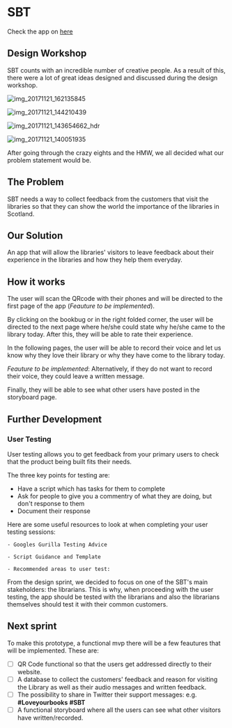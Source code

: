 # SBT 

Check the app on [here](https://sbt.surge.sh)

## Design Workshop

SBT counts with an incredible number of creative people. As a result of this, there were a lot of great ideas designed and discussed during the design workshop.

![img_20171121_162135845](https://user-images.githubusercontent.com/23295662/33263704-afcad6d0-d362-11e7-9dad-6f9e92295713.jpg)

![img_20171121_144210439](https://user-images.githubusercontent.com/23295662/33263713-b4c27daa-d362-11e7-98f4-842bef3ad717.jpg)

![img_20171121_143654662_hdr](https://user-images.githubusercontent.com/23295662/33263716-b6a48550-d362-11e7-9cd3-080a6d4db4ef.jpg)

![img_20171121_140051935](https://user-images.githubusercontent.com/23295662/33263717-b864ea38-d362-11e7-84af-bb6374c22942.jpg)

After going through the crazy eights and the HMW, we all decided what our problem statement would be.

## The Problem

SBT needs a way to collect feedback from the customers that visit the libraries so that they can show the world the importance of the libraries in Scotland.

## Our Solution

An app that will allow the libraries' visitors to leave feedback about their experience in the libraries and how they help them everyday.

## How it works

The user will scan the QRcode with their phones and will be directed to the first page of the app (_Feauture to be implemented_).

By clicking on the bookbug or in the right folded corner, the user will be directed to the next page where he/she could state why he/she came to the library today. After this, they will be able to rate their experience.

In the following pages, the user will be able to record their voice and let us know why they love their library or why they have come to the library today.

_Feauture to be implemented_: Alternatively, if they do not want to record their voice, they could leave a written message.

Finally, they will be able to see what other users have posted in the storyboard page.

## Further Development

### User Testing

User testing allows you to get feedback from your primary users to check that the product being built fits their needs.

The three key points for testing are:

* Have a script which has tasks for them to complete
* Ask for people to give you a commentry of what they are doing, but don't response to them
* Document their response

Here are some useful resources to look at when completing your user testing sessions:

	- Googles Gurilla Testing Advice

	- Script Guidance and Template
	
	- Recommended areas to user test:


From the design sprint, we decided to focus on one of the SBT's main stakeholders: the librarians. This is why, when proceeding with the user testing, the app should be tested with the librarians and also the librarians themselves should test it with their common customers.

## Next sprint

To make this prototype, a functional mvp there will be a few feautures that will be implemented. These are:

- [ ] QR Code functional so that the users get addressed directly to their website.
- [ ] A database to collect the customers' feedback and reason for visiting the Library as well as their audio messages and written feedback.
- [ ] The possibility to share in Twitter their support messages: e.g. **#Loveyourbooks** **#SBT**
- [ ] A functional storyboard where all the users can see what other visitors have written/recorded.
